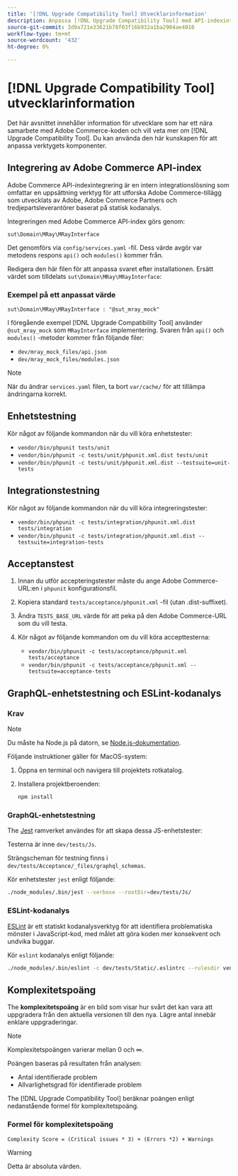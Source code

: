 ```yaml
---
title: '[!DNL Upgrade Compatibility Tool] Utvecklarinformation'
description: Anpassa [!DNL Upgrade Compatibility Tool] med API-indexintegrering.
source-git-commit: 3d9a721e33621b78f03f16b932a1ba2904ae4010
workflow-type: tm+mt
source-wordcount: '432'
ht-degree: 0%

---
```



# [!DNL Upgrade Compatibility Tool] utvecklarinformation

Det här avsnittet innehåller information för utvecklare som har ett nära samarbete med Adobe Commerce-koden och vill veta mer om [!DNL Upgrade Compatibility Tool]. Du kan använda den här kunskapen för att anpassa verktygets komponenter.

## Integrering av Adobe Commerce API-index

Adobe Commerce API-indexintegrering är en intern integrationslösning som omfattar en uppsättning verktyg för att utforska Adobe Commerce-tillägg som utvecklats av Adobe, Adobe Commerce Partners och tredjepartsleverantörer baserat på statisk kodanalys.

Integreringen med Adobe Commerce API-index görs genom:

`sut\Domain\MRay\MRayInterface`

Det genomförs via `config/services.yaml` -fil. Dess värde avgör var metodens respons `api()` och `modules()` kommer från.

Redigera den här filen för att anpassa svaret efter installationen. Ersätt värdet som tilldelats `sut\Domain\MRay\MRayInterface`:

### Exempel på ett anpassat värde

`sut\Domain\MRay\MRayInterface : "@sut_mray_mock"`

I föregående exempel [!DNL Upgrade Compatibility Tool] använder `@sut_mray_mock` som `MRayInterface` implementering. Svaren från `api()` och `modules()` -metoder kommer från följande filer:

- `dev/mray_mock_files/api.json`
- `dev/mray_mock_files/modules.json`

>[!NOTE]
>
>När du ändrar `services.yaml` filen, ta bort `var/cache/` för att tillämpa ändringarna korrekt.

## Enhetstestning

Kör något av följande kommandon när du vill köra enhetstester:

- `vendor/bin/phpunit tests/unit`
- `vendor/bin/phpunit -c tests/unit/phpunit.xml.dist tests/unit`
- `vendor/bin/phpunit -c tests/unit/phpunit.xml.dist --testsuite=unit-tests`

## Integrationstestning

Kör något av följande kommandon när du vill köra integreringstester:

- `vendor/bin/phpunit -c tests/integration/phpunit.xml.dist tests/integration`
- `vendor/bin/phpunit -c tests/integration/phpunit.xml.dist --testsuite=integration-tests`

## Acceptanstest

1. Innan du utför accepteringstester måste du ange Adobe Commerce-URL:en i `phpunit` konfigurationsfil.
1. Kopiera standard `tests/acceptance/phpunit.xml` -fil (utan .dist-suffixet).
1. Ändra `TESTS_BASE_URL` värde för att peka på den Adobe Commerce-URL som du vill testa.
1. Kör något av följande kommandon om du vill köra accepttesterna:

   - `vendor/bin/phpunit -c tests/acceptance/phpunit.xml tests/acceptance`
   - `vendor/bin/phpunit -c tests/acceptance/phpunit.xml --testsuite=acceptance-tests`

## GraphQL-enhetstestning och ESLint-kodanalys

### Krav

>[!NOTE]
>
>Du måste ha Node.js på datorn, se [Node.js-dokumentation](https://nodejs.dev/learn/how-to-install-nodejs).

Följande instruktioner gäller för MacOS-system:

1. Öppna en terminal och navigera till projektets rotkatalog.
1. Installera projektberoenden:

   ```bash
   npm install
   ```

### GraphQL-enhetstestning

The [Jest](https://jestjs.io/docs/getting-started) ramverket användes för att skapa dessa JS-enhetstester:

Testerna är inne `dev/tests/Js`.

Strängscheman för testning finns i `dev/tests/Acceptance/_files/graphql_schemas`.

Kör enhetstester `jest` enligt följande:

```bash
./node_modules/.bin/jest --verbose --rootDir=dev/tests/Js/
```

### ESLint-kodanalys

[ESLint](https://eslint.org/docs/user-guide/getting-started) är ett statiskt kodanalysverktyg för att identifiera problematiska mönster i JavaScript-kod, med målet att göra koden mer konsekvent och undvika buggar.

Kör `eslint` kodanalys enligt följande:

```bash
./node_modules/.bin/eslint -c dev/tests/Static/.eslintrc --rulesdir vendor/magento/magento-coding-standard/eslint/rules path/to/analyse
```

## Komplexitetspoäng

The **komplexitetspoäng** är en bild som visar hur svårt det kan vara att uppgradera från den aktuella versionen till den nya. Lägre antal innebär enklare uppgraderingar.

>[!NOTE]
>
>Komplexitetspoängen varierar mellan 0 och ∞.

Poängen baseras på resultaten från analysen:

- Antal identifierade problem
- Allvarlighetsgrad för identifierade problem

The [!DNL Upgrade Compatibility Tool] beräknar poängen enligt nedanstående formel för komplexitetspoäng.

### Formel för komplexitetspoäng

`Complexity Score = (Critical issues * 3) + (Errors *2) + Warnings`

>[!WARNING]
>
>Detta är absoluta värden.
